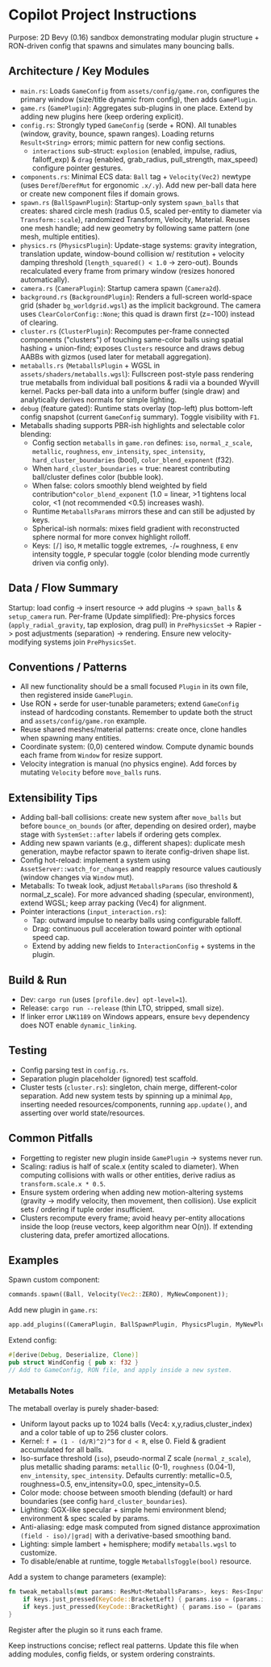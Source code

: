 # Copilot Project Instructions

Purpose: 2D Bevy (0.16) sandbox demonstrating modular plugin structure + RON-driven config that spawns and simulates many bouncing balls.

## Architecture / Key Modules
- `main.rs`: Loads `GameConfig` from `assets/config/game.ron`, configures the primary window (size/title dynamic from config), then adds `GamePlugin`.
- `game.rs` (`GamePlugin`): Aggregates sub-plugins in one place. Extend by adding new plugins here (keep ordering explicit).
- `config.rs`: Strongly typed `GameConfig` (serde + RON). All tunables (window, gravity, bounce, spawn ranges). Loading returns `Result<String>` errors; mimic pattern for new config sections.
	* `interactions` sub-struct: `explosion` (enabled, impulse, radius, falloff_exp) & `drag` (enabled, grab_radius, pull_strength, max_speed) configure pointer gestures.
- `components.rs`: Minimal ECS data: `Ball` tag + `Velocity(Vec2)` newtype (uses `Deref`/`DerefMut` for ergonomic `.x/.y`). Add new per-ball data here or create new component files if domain grows.
- `spawn.rs` (`BallSpawnPlugin`): Startup-only system `spawn_balls` that creates: shared circle mesh (radius 0.5, scaled per-entity to diameter via `Transform::scale`), randomized Transform, Velocity, Material. Reuses one mesh handle; add new geometry by following same pattern (one mesh, multiple entities).
- `physics.rs` (`PhysicsPlugin`): Update-stage systems: gravity integration, translation update, window-bound collision w/ restitution + velocity damping threshold (`length_squared() < 1.0` -> zero-out). Bounds recalculated every frame from primary window (resizes honored automatically).
- `camera.rs` (`CameraPlugin`): Startup camera spawn (`Camera2d`).
 - `background.rs` (`BackgroundPlugin`): Renders a full-screen world-space grid (shader `bg_worldgrid.wgsl`) as the implicit background. The camera uses `ClearColorConfig::None`; this quad is drawn first (z=-100) instead of clearing.
- `cluster.rs` (`ClusterPlugin`): Recomputes per-frame connected components ("clusters") of touching same-color balls using spatial hashing + union-find; exposes `Clusters` resource and draws debug AABBs with gizmos (used later for metaball aggregation).
 - `metaballs.rs` (`MetaballsPlugin` + WGSL in `assets/shaders/metaballs.wgsl`): Fullscreen post-style pass rendering true metaballs from individual ball positions & radii via a bounded Wyvill kernel. Packs per-ball data into a uniform buffer (single draw) and analytically derives normals for simple lighting.
 - `debug` (feature gated): Runtime stats overlay (top-left) plus bottom-left config snapshot (current `GameConfig` summary). Toggle visibility with `F1`.
 - Metaballs shading supports PBR-ish highlights and selectable color blending:
 	 * Config section `metaballs` in `game.ron` defines: `iso`, `normal_z_scale`, `metallic`, `roughness`, `env_intensity`, `spec_intensity`, `hard_cluster_boundaries` (bool), `color_blend_exponent` (f32).
 	 * When `hard_cluster_boundaries` = true: nearest contributing ball/cluster defines color (bubble look).
 	 * When false: colors smoothly blend weighted by field contribution^`color_blend_exponent` (1.0 = linear, >1 tightens local color, <1 (not recommended <0.5) increases wash).
 	 * Runtime `MetaballsParams` mirrors these and can still be adjusted by keys.
 	 * Spherical-ish normals: mixes field gradient with reconstructed sphere normal for more convex highlight rolloff.
 	 * Keys: `[`/`]` iso, `M` metallic toggle extremes, `-`/`=` roughness, `E` env intensity toggle, `P` specular toggle (color blending mode currently driven via config only).

## Data / Flow Summary
Startup: load config -> insert resource -> add plugins -> `spawn_balls` & `setup_camera` run.
Per-frame (Update simplified): Pre-physics forces (`apply_radial_gravity`, tap explosion, drag pull) in `PrePhysicsSet` -> Rapier -> post adjustments (separation) -> rendering. Ensure new velocity-modifying systems join `PrePhysicsSet`.

## Conventions / Patterns
- All new functionality should be a small focused `Plugin` in its own file, then registered inside `GamePlugin`.
- Use RON + serde for user-tunable parameters; extend `GameConfig` instead of hardcoding constants. Remember to update both the struct and `assets/config/game.ron` example.
- Reuse shared meshes/material patterns: create once, clone handles when spawning many entities.
- Coordinate system: (0,0) centered window. Compute dynamic bounds each frame from `Window` for resize support.
- Velocity integration is manual (no physics engine). Add forces by mutating `Velocity` before `move_balls` runs.

## Extensibility Tips
- Adding ball-ball collisions: create new system after `move_balls` but before `bounce_on_bounds` (or after, depending on desired order), maybe stage with `SystemSet::after` labels if ordering gets complex.
- Adding new spawn variants (e.g., different shapes): duplicate mesh generation, maybe refactor spawn to iterate config-driven shape list.
- Config hot-reload: implement a system using `AssetServer::watch_for_changes` and reapply resource values cautiously (window changes via `Window` mut).
 - Metaballs: To tweak look, adjust `MetaballsParams` (iso threshold & normal_z_scale). For more advanced shading (specular, environment), extend WGSL; keep array packing (Vec4) for alignment.
 - Pointer interactions (`input_interaction.rs`):
	 * Tap: outward impulse to nearby balls using configurable falloff.
	 * Drag: continuous pull acceleration toward pointer with optional speed cap.
	 * Extend by adding new fields to `InteractionConfig` + systems in the plugin.

## Build & Run
- Dev: `cargo run` (uses `[profile.dev] opt-level=1`).
- Release: `cargo run --release` (thin LTO, stripped, small size).
- If linker error `LNK1189` on Windows appears, ensure `bevy` dependency does NOT enable `dynamic_linking`.

## Testing
- Config parsing test in `config.rs`.
- Separation plugin placeholder (ignored) test scaffold.
- Cluster tests (`cluster.rs`): singleton, chain merge, different-color separation.
Add new system tests by spinning up a minimal `App`, inserting needed resources/components, running `app.update()`, and asserting over world state/resources.

## Common Pitfalls
- Forgetting to register new plugin inside `GamePlugin` -> systems never run.
- Scaling: radius is half of scale.x (entity scaled to diameter). When computing collisions with walls or other entities, derive radius as `transform.scale.x * 0.5`.
- Ensure system ordering when adding new motion-altering systems (gravity -> modify velocity, then movement, then collision). Use explicit sets / ordering if tuple order insufficient.
- Clusters recompute every frame; avoid heavy per-entity allocations inside the loop (reuse vectors, keep algorithm near O(n)). If extending clustering data, prefer amortized allocations.

## Examples
Spawn custom component:
```rust
commands.spawn((Ball, Velocity(Vec2::ZERO), MyNewComponent));
```
Add new plugin in `game.rs`:
```rust
app.add_plugins((CameraPlugin, BallSpawnPlugin, PhysicsPlugin, MyNewPlugin));
```
Extend config:
```rust
#[derive(Debug, Deserialize, Clone)]
pub struct WindConfig { pub x: f32 }
// Add to GameConfig, RON file, and apply inside a new system.
```

### Metaballs Notes
The metaball overlay is purely shader-based:
* Uniform layout packs up to 1024 balls (Vec4: x,y,radius,cluster_index) and a color table of up to 256 cluster colors.
* Kernel: `f = (1 - (d/R)^2)^3` for `d < R`, else 0. Field & gradient accumulated for all balls.
* Iso-surface threshold (`iso`), pseudo-normal Z scale (`normal_z_scale`), plus metallic shading params: `metallic` (0-1), `roughness` (0.04-1), `env_intensity`, `spec_intensity`. Defaults currently: metallic=0.5, roughness=0.5, env_intensity=0.0, spec_intensity=0.5.
* Color mode: choose between smooth blending (default) or hard boundaries (see config `hard_cluster_boundaries`).
* Lighting: GGX-like specular + simple hemi environment blend; environment & spec scaled by params.
* Anti-aliasing: edge mask computed from signed distance approximation `(field - iso)/|grad|` with a derivative-based smoothing band.
* Lighting: simple lambert + hemisphere; modify `metaballs.wgsl` to customize.
* To disable/enable at runtime, toggle `MetaballsToggle(bool)` resource.

Add a system to change parameters (example):
```rust
fn tweak_metaballs(mut params: ResMut<MetaballsParams>, keys: Res<Input<KeyCode>>) {
	if keys.just_pressed(KeyCode::BracketLeft) { params.iso = (params.iso - 0.05).max(0.2); }
	if keys.just_pressed(KeyCode::BracketRight) { params.iso = (params.iso + 0.05).min(1.5); }
}
```
Register after the plugin so it runs each frame.


Keep instructions concise; reflect real patterns. Update this file when adding modules, config fields, or system ordering constraints.
